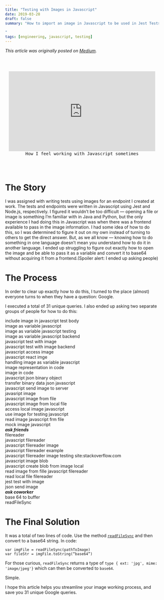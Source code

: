 ```yaml
---
title: "Testing with Images in Javascript"
date: 2019-03-28
draft: false
summary: "How to import an image in Javascript to be used in Jest Tests
 
"
tags: [engineering, javascript, testing]
---
```


_This article was originally posted on [Medium](https://medium.com/@endingwithali/testing-with-images-in-javascript-52fcbe06961f)._


<p style="margin-bottom:0;"><br/></p>
<pre style="margin:0; padding-top:2em;">
<center><iframe src="https://giphy.com/embed/BgrAbwtpqknXW" width="480" height="262" frameBorder="0" class="giphy-embed"></iframe></center><center>How I feel working with Javascript sometimes</center>
</pre>
<p style="margin-bottom:0;"><br/></p>


# The Story
I was assigned with writing tests using images for an endpoint I created at work. The tests and endpoints were written in Javascript using Jest and Node.js, respectively. I figured it wouldn’t be too difficult — opening a file or image is something I’m familiar with in Java and Python, but the only experience I had doing this in Javascript was when there was a frontend available to pass in the image information. I had some idea of how to do this, so I was determined to figure it out on my own instead of turning to others to get the direct answer. But, as we all know — knowing how to do something in one language doesn’t mean you understand how to do it in another language. I ended up struggling to figure out exactly how to open the image and be able to pass it as a variable and convert it to base64 without acquiring it from a frontend.(Spoiler alert: I ended up asking people)

# The Process
In order to clear up exactly how to do this, I turned to the place (almost) everyone turns to when they have a question: Google.

I executed a total of 31 unique queries. I also ended up asking two separate groups of people for how to do this:

include image in javascript test body
<br/>
image as variable javascript
<br/>
image as variable javascript testing
<br/>
image as variable javascript backend
<br/>
javascript test with image
<br/>
javascript test with image backend
<br/>
javascript access image
<br/>
javascript react imge
<br/>
handling image as variable javascript
<br/>
image representation in code
<br/>
image in code
<br/>
javascript json binary object
<br/>
transfer binary data json javascript
<br/>
javascript send image to server
<br/>
javasript image
<br/>
javascript image from file
<br/>
javascript image from local file
<br/>
access local image javascript
<br/>
use image for testing javascript
<br/>
read image javascript frm file
<br/>
mock image javascript
<br/>
**_ask friends_**
<br/>
filereader
<br/>
javascript filereader
<br/>
javascript filereader image
<br/>
javascript filereader example
<br/>
javascript filereader image testing site:stackoverflow.com
<br/>
javascript image blob
<br/>
javascript create blob from image local
<br/>
read image from fille javascript filereader
<br/>
read local file filereader
<br/>
jest test with image
<br/>
json send image
<br/>
**_ask coworker_**
<br/>
base 64 to buffer
<br/>
readFileSync

# The Final Solution

It was a total of two lines of code. Use the method [`readFileSync`](https://nodejs.org/api/fs.html#fs_fs_readfilesync_path_options) and then convert to a 
base64 string. In code:

```
var imgFile = readFileSync(pathToImage)
var fileStr = imgFile.toString(“base64”)
```

For those curious, `readFileSync` returns a type of `type { ext: 'jpg', mime: 'image/jpeg'}` which can then be converted to `base64`.

Simple.

I hope this article helps you streamline your image working process, and save you 31 unique Google queries.
